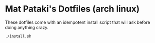 # Mat Pataki's Dotfiles (arch linux)

These dotfiles come with an idempotent install script that will ask before doing anything crazy.

```shell
./install.sh
```

